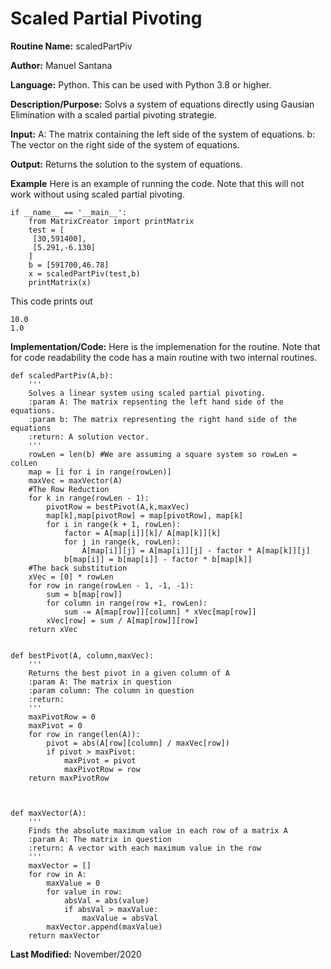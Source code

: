 
# Scaled Partial Pivoting 

**Routine Name:** scaledPartPiv 

**Author:** Manuel Santana


**Language:** Python. This can be used with Python 3.8 or higher. 

**Description/Purpose:** 
Solvs a system of equations directly using Gausian Elimination with a scaled partial pivoting strategie.

**Input:** 
A: The matrix containing the left side of the system of equations. 
b: The vector on the right side of the system of equations. 

**Output:** 
Returns the solution to the system of equations.

**Example**
Here is an example of running the code. Note that this will not work without using scaled partial pivoting.

```
if __name__ == '__main__':
    from MatrixCreator import printMatrix
    test = [
     [30,591400],
     [5.291,-6.130]
    ]
    b = [591700,46.78]
    x = scaledPartPiv(test,b)
    printMatrix(x)
```

This code prints out

```
10.0
1.0
```
**Implementation/Code:** 
Here is the implemenation for the routine. Note that for code readability the code has a main routine with two internal routines.

```
def scaledPartPiv(A,b):
    '''
    Solves a linear system using scaled partial pivoting.
    :param A: The matrix repsenting the left hand side of the equations.
    :param b: The matrix representing the right hand side of the equations
    :return: A solution vector.
    '''
    rowLen = len(b) #We are assuming a square system so rowLen = colLen
    map = [i for i in range(rowLen)]
    maxVec = maxVector(A)
    #The Row Reduction
    for k in range(rowLen - 1):
        pivotRow = bestPivot(A,k,maxVec)
        map[k],map[pivotRow] = map[pivotRow], map[k]
        for i in range(k + 1, rowLen):
            factor = A[map[i]][k]/ A[map[k]][k]
            for j in range(k, rowLen):
                A[map[i]][j] = A[map[i]][j] - factor * A[map[k]][j]
            b[map[i]] = b[map[i]] - factor * b[map[k]]
    #The back substitution
    xVec = [0] * rowLen
    for row in range(rowLen - 1, -1, -1):
        sum = b[map[row]]
        for column in range(row +1, rowLen):
            sum -= A[map[row]][column] * xVec[map[row]]
        xVec[row] = sum / A[map[row]][row]
    return xVec


def bestPivot(A, column,maxVec):
    '''
    Returns the best pivot in a given column of A
    :param A: The matrix in question
    :param column: The column in question
    :return:
    '''
    maxPivotRow = 0
    maxPivot = 0
    for row in range(len(A)):
        pivot = abs(A[row][column] / maxVec[row])
        if pivot > maxPivot:
            maxPivot = pivot
            maxPivotRow = row
    return maxPivotRow



def maxVector(A):
    '''
    Finds the absolute maximum value in each row of a matrix A
    :param A: The matrix in question
    :return: A vector with each maximum value in the row
    '''
    maxVector = []
    for row in A:
        maxValue = 0
        for value in row:
            absVal = abs(value)
            if absVal > maxValue:
                maxValue = absVal
        maxVector.append(maxValue)
    return maxVector
```
**Last Modified:** November/2020
